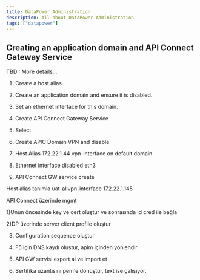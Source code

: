 ```yaml
---
title: DataPower Administration
description: All about DataPower Administration
tags: ["datapower"]
---
```

## Creating an application domain and API Connect Gateway Service
TBD : More details...
1. Create a host alias.
2. Create an application domain and ensure it is disabled.
3. Set an ethernet interface for this domain.
4. Create API Connect Gateway Service
5. Select





1. Create APIC Domain VPN and disable
2. Host Alias 172.22.1.44 vpn-interface on default domain
3. Ethernet interface disabled eth3
4. API Connect GW service create


Host alias tanımla uat-allvpn-interface 172.22.1.145




API Connect üzerinde mgmt 

1)Onun öncesinde key ve cert oluştur ve sonrasında id cred ile bağla

2)DP üzerinde server client profile oluştur

3) Configuration sequence oluştur

4) F5 için DNS kaydı oluştur, apim içinden yönlendir.

5) API GW servisi export al ve import et

6) Sertifika uzantısını pem'e dönüştür, text ise çalışıyor.